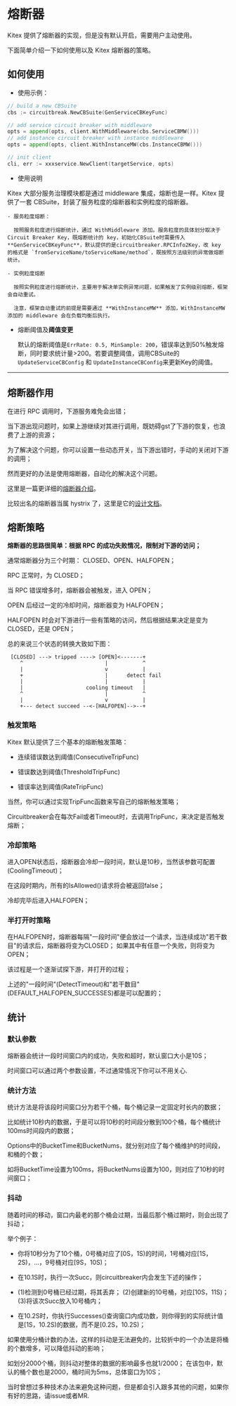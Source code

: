 # 熔断器

Kitex 提供了熔断器的实现，但是没有默认开启，需要用户主动使用。

下面简单介绍一下如何使用以及 Kitex 熔断器的策略。

## 如何使用

- 使用示例：

```go
// build a new CBSuite
cbs := circuitbreak.NewCBSuite(GenServiceCBKeyFunc)

// add service circuit breaker with middleware
opts = append(opts, client.WithMiddleware(cbs.ServiceCBMW()))
// add instance circuit breaker with instance middleware
opts = append(opts, client.WithInstanceMW(cbs.InstanceCBMW()))

// init client
cli, err := xxxservice.NewClient(targetService, opts)
```

- 使用说明

Kitex 大部分服务治理模块都是通过 middleware 集成，熔断也是一样。Kitex 提供了一套 CBSuite，封装了服务粒度的熔断器和实例粒度的熔断器。

    - 服务粒度熔断：

      按照服务粒度进行熔断统计，通过 WithMiddleware 添加。服务粒度的具体划分取决于 Circuit Breaker Key，既熔断统计的 key，初始化CBSuite时需要传入 **GenServiceCBKeyFunc**，默认提供的是circuitbreaker.RPCInfo2Key，改 key 的格式是 `fromServiceName/toServiceName/method`，既按照方法级别的异常做熔断统计。

    - 实例粒度熔断

      按照实例粒度进行熔断统计，主要用于解决单实例异常问题，如果触发了实例级别熔断，框架会自动重试。

      注意，框架自动重试的前提是需要通过 **WithInstanceMW** 添加，WithInstanceMW 添加的 middleware 会在负载均衡后执行。

- 熔断阈值及**阈值变更**

  默认的熔断阈值是`ErrRate: 0.5, MinSample: 200`，错误率达到50%触发熔断，同时要求统计量>200。若要调整阈值，调用CBSuite的 `UpdateServiceCBConfig` 和 `UpdateInstanceCBConfig`来更新Key的阈值。

***

## 熔断器作用

在进行 RPC 调用时，下游服务难免会出错；

当下游出现问题时，如果上游继续对其进行调用，既妨碍gst了下游的恢复，也浪费了上游的资源；

为了解决这个问题，你可以设置一些动态开关，当下游出错时，手动的关闭对下游的调用；

然而更好的办法是使用熔断器，自动化的解决这个问题。

这里是一篇更详细的[熔断器介绍](https://msdn.microsoft.com/zh-cn/library/dn589784.aspx)。

比较出名的熔断器当属 hystrix 了，这里是它的[设计文档](https：//github.com/Netflix/Hystrix/wiki)。

## 熔断策略

**熔断器的思路很简单：根据 RPC 的成功失败情况，限制对下游的访问；**

通常熔断器分为三个时期： CLOSED、OPEN、HALFOPEN；

RPC 正常时，为 CLOSED；

当 RPC 错误增多时，熔断器会被触发，进入 OPEN；

OPEN 后经过一定的冷却时间，熔断器变为 HALFOPEN；

HALFOPEN 时会对下游进行一些有策略的访问，然后根据结果决定是变为 CLOSED，还是 OPEN；

总的来说三个状态的转换大致如下图：

```
 [CLOSED] ---> tripped ----> [OPEN]<-------+
    ^                          |           ^
    |                          v           |
    +                          |      detect fail
    |                          |           |
    |                    cooling timeout   |
    ^                          |           ^
    |                          v           |
    +--- detect succeed --<-[HALFOPEN]-->--+
```

### 触发策略

Kitex 默认提供了三个基本的熔断触发策略：

- 连续错误数达到阈值(ConsecutiveTripFunc)

- 错误数达到阈值(ThresholdTripFunc)

- 错误率达到阈值(RateTripFunc)

当然，你可以通过实现TripFunc函数来写自己的熔断触发策略；

Circuitbreaker会在每次Fail或者Timeout时，去调用TripFunc，来决定是否触发熔断；

### 冷却策略

进入OPEN状态后，熔断器会冷却一段时间，默认是10秒，当然该参数可配置(CoolingTimeout)；

在这段时期内，所有的IsAllowed()请求将会被返回false；

冷却完毕后进入HALFOPEN；

### 半打开时策略

在HALFOPEN时，熔断器每隔"一段时间"便会放过一个请求，当连续成功"若干数目"的请求后，熔断器将变为CLOSED； 如果其中有任意一个失败，则将变为OPEN；

该过程是一个逐渐试探下游，并打开的过程；

上述的"一段时间"(DetectTimeout)和"若干数目"(DEFAULT_HALFOPEN_SUCCESSES)都是可以配置的；

## 统计

### 默认参数

熔断器会统计一段时间窗口内的成功，失败和超时，默认窗口大小是10S；

时间窗口可以通过两个参数设置，不过通常情况下你可以不用关心.

### 统计方法

统计方法是将该段时间窗口分为若干个桶，每个桶记录一定固定时长内的数据；

比如统计10秒内的数据，于是可以将10秒的时间段分散到100个桶，每个桶统计100ms时间段内的数据；

Options中的BucketTime和BucketNums，就分别对应了每个桶维护的时间段，和桶的个数；

如将BucketTime设置为100ms，将BucketNums设置为100，则对应了10秒的时间窗口；

### 抖动

随着时间的移动，窗口内最老的那个桶会过期，当最后那个桶过期时，则会出现了抖动；

举个例子：

- 你将10秒分为了10个桶，0号桶对应了[0S，1S)的时间，1号桶对应[1S，2S)，...，9号桶对应[9S，10S)；

- 在10.1S时，执行一次Succ，则circuitbreaker内会发生下述的操作；

- (1)检测到0号桶已经过期，将其丢弃； (2)创建新的10号桶，对应[10S，11S)； (3)将该次Succ放入10号桶内；

- 在10.2S时，你执行Successes()查询窗口内成功数，则你得到的实际统计值是[1S，10.2S)的数据，而不是[0.2S，10.2S)；

如果使用分桶计数的办法，这样的抖动是无法避免的，比较折中的一个办法是将桶的个数增多，可以降低抖动的影响；

如划分2000个桶，则抖动对整体的数据的影响最多也就1/2000； 在该包中，默认的桶个数也是2000，桶时间为5ms，总体窗口为10S；

当时曾想过多种技术办法来避免这种问题，但是都会引入跟多其他的问题，如果你有好的思路，请issue或者MR.
